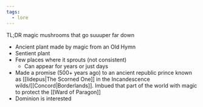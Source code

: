 ```yaml
---
tags:
  - lore
---
```

TL;DR magic mushrooms that go suuuper far down 

- Ancient plant made by magic from an Old Hymn 
- Sentient plant
- Few places where it sprouts (not consistent)
	- Can appear for years or just days
- Made a promise (500+ years ago) to an ancient republic prince known as [[Iidepus|The Scorned One]] in the Incandescence wilds/[[Concord|Borderlands]]. Imbued that part of the world with magic to protect the [[Ward of Paragon]]
- Dominion is interested

